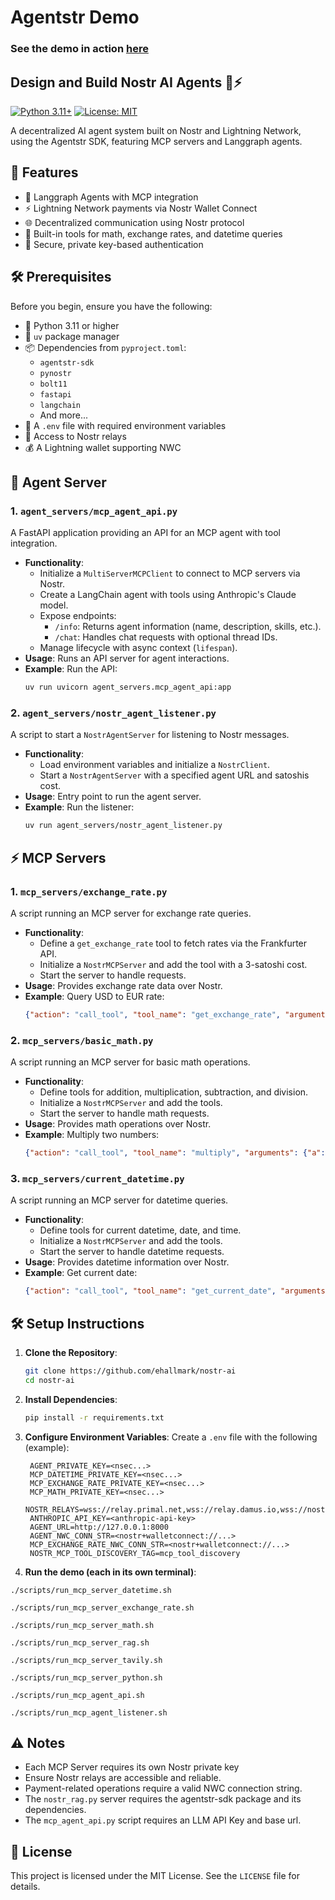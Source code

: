 # Agentstr Demo

### See the demo in action [here](https://agentstr.com/demo)

## Design and Build Nostr AI Agents 🤖⚡

[![Python 3.11+](https://img.shields.io/badge/python-3.11+-blue.svg)](https://www.python.org/downloads/)
[![License: MIT](https://img.shields.io/badge/License-MIT-yellow.svg)](https://opensource.org/licenses/MIT)

A decentralized AI agent system built on Nostr and Lightning Network, using the Agentstr SDK, featuring MCP servers and Langgraph agents.

## 🚀 Features

- 🤖 Langgraph Agents with MCP integration
- ⚡ Lightning Network payments via Nostr Wallet Connect
- 🌐 Decentralized communication using Nostr protocol
- 🧮 Built-in tools for math, exchange rates, and datetime queries
- 🔐 Secure, private key-based authentication

## 🛠️ Prerequisites

Before you begin, ensure you have the following:

- 🐍 Python 3.11 or higher
- 💎 `uv` package manager
- 📦 Dependencies from `pyproject.toml`:
  - `agentstr-sdk`
  - `pynostr`
  - `bolt11`
  - `fastapi`
  - `langchain`
  - And more...
- 🔑 A `.env` file with required environment variables
- 📡 Access to Nostr relays
- 💰 A Lightning wallet supporting NWC

## 🤖 Agent Server

### 1. `agent_servers/mcp_agent_api.py`
A FastAPI application providing an API for an MCP agent with tool integration.

- **Functionality**:
  - Initialize a `MultiServerMCPClient` to connect to MCP servers via Nostr.
  - Create a LangChain agent with tools using Anthropic's Claude model.
  - Expose endpoints:
    - `/info`: Returns agent information (name, description, skills, etc.).
    - `/chat`: Handles chat requests with optional thread IDs.
  - Manage lifecycle with async context (`lifespan`).
- **Usage**: Runs an API server for agent interactions.
- **Example**: Run the API:
  ```bash
  uv run uvicorn agent_servers.mcp_agent_api:app
  ```

### 2. `agent_servers/nostr_agent_listener.py`
A script to start a `NostrAgentServer` for listening to Nostr messages.

- **Functionality**:
  - Load environment variables and initialize a `NostrClient`.
  - Start a `NostrAgentServer` with a specified agent URL and satoshis cost.
- **Usage**: Entry point to run the agent server.
- **Example**: Run the listener:
  ```bash
  uv run agent_servers/nostr_agent_listener.py
  ```
  
## ⚡ MCP Servers

### 1. `mcp_servers/exchange_rate.py`
A script running an MCP server for exchange rate queries.

- **Functionality**:
  - Define a `get_exchange_rate` tool to fetch rates via the Frankfurter API.
  - Initialize a `NostrMCPServer` and add the tool with a 3-satoshi cost.
  - Start the server to handle requests.
- **Usage**: Provides exchange rate data over Nostr.
- **Example**: Query USD to EUR rate:
  ```json
  {"action": "call_tool", "tool_name": "get_exchange_rate", "arguments": {"currency_from": "USD", "currency_to": "EUR"}}
  ```

### 2. `mcp_servers/basic_math.py`
A script running an MCP server for basic math operations.

- **Functionality**:
  - Define tools for addition, multiplication, subtraction, and division.
  - Initialize a `NostrMCPServer` and add the tools.
  - Start the server to handle math requests.
- **Usage**: Provides math operations over Nostr.
- **Example**: Multiply two numbers:
  ```json
  {"action": "call_tool", "tool_name": "multiply", "arguments": {"a": 2, "b": 5}}
  ```

### 3. `mcp_servers/current_datetime.py`
A script running an MCP server for datetime queries.

- **Functionality**:
  - Define tools for current datetime, date, and time.
  - Initialize a `NostrMCPServer` and add the tools.
  - Start the server to handle datetime requests.
- **Usage**: Provides datetime information over Nostr.
- **Example**: Get current date:
  ```json
  {"action": "call_tool", "tool_name": "get_current_date", "arguments": {}}
  ```

## 🛠️ Setup Instructions

1. **Clone the Repository**:
   ```bash
   git clone https://github.com/ehallmark/nostr-ai
   cd nostr-ai
   ```

2. **Install Dependencies**:
   ```bash
   pip install -r requirements.txt
   ```

3. **Configure Environment Variables**:
   Create a `.env` file with the following (example):
   ```env
    AGENT_PRIVATE_KEY=<nsec...>
    MCP_DATETIME_PRIVATE_KEY=<nsec...>
    MCP_EXCHANGE_RATE_PRIVATE_KEY=<nsec...>
    MCP_MATH_PRIVATE_KEY=<nsec...>
    NOSTR_RELAYS=wss://relay.primal.net,wss://relay.damus.io,wss://nostr.mom
    ANTHROPIC_API_KEY=<anthropic-api-key>
    AGENT_URL=http://127.0.0.1:8000
    AGENT_NWC_CONN_STR=<nostr+walletconnect://...>
    MCP_EXCHANGE_RATE_NWC_CONN_STR=<nostr+walletconnect://...>
    NOSTR_MCP_TOOL_DISCOVERY_TAG=mcp_tool_discovery
   ```
   
4. **Run the demo (each in its own terminal)**:

`./scripts/run_mcp_server_datetime.sh`

`./scripts/run_mcp_server_exchange_rate.sh`

`./scripts/run_mcp_server_math.sh`

`./scripts/run_mcp_server_rag.sh`

`./scripts/run_mcp_server_tavily.sh`

`./scripts/run_mcp_server_python.sh`

`./scripts/run_mcp_agent_api.sh`

`./scripts/run_mcp_agent_listener.sh`

## ⚠️ Notes

- Each MCP Server requires its own Nostr private key
- Ensure Nostr relays are accessible and reliable.
- Payment-related operations require a valid NWC connection string.
- The `nostr_rag.py` server requires the agentstr-sdk package and its dependencies.
- The `mcp_agent_api.py` script requires an LLM API Key and base url.

## 📄 License

This project is licensed under the MIT License. See the `LICENSE` file for details.